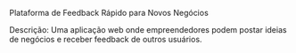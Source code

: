 Plataforma de Feedback Rápido para Novos Negócios

Descrição: Uma aplicação web onde empreendedores podem postar ideias de negócios e receber feedback de outros usuários.
